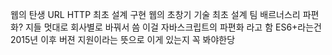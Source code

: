웹의 탄생
URL HTTP 최초 설계 구현
웹의 초창기 기술 최초 설계
팀 배르너스리 
파편화?
지들 멋대로 회사별로 바꿔서 씀
이걸 자바스크립트의 파편화 라고 함
ES6+라는건 2015년 이후 버젼 지원이라는 뜻으로 이게 있는지 꼭 봐야한당
